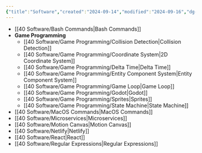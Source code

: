 ```yaml
---
{"title":"Software","created":"2024-09-14","modified":"2024-09-16","dg-publish":true,"dg-permalink":"software","permalink":"/software/","dgPassFrontmatter":true,"updated":"2024-09-16"}
---
```




- [[40 Software/Bash Commands\|Bash Commands]]
- **Game Programming**
	- [[40 Software/Game Programming/Collision Detection\|Collision Detection]]
	- [[40 Software/Game Programming/Coordinate System\|2D Coordinate System]]
	- [[40 Software/Game Programming/Delta Time\|Delta Time]]
	- [[40 Software/Game Programming/Entity Component System\|Entity Component System]]
	- [[40 Software/Game Programming/Game Loop\|Game Loop]]
	- [[40 Software/Game Programming/Godot\|Godot]]
	- [[40 Software/Game Programming/Sprites\|Sprites]]
	- [[40 Software/Game Programming/State Machine\|State Machine]]
- [[40 Software/MacOS Commands\|MacOS Commands]]
- [[40 Software/Microservices\|Microservices]]
- [[40 Software/Motion Canvas\|Motion Canvas]]
- [[40 Software/Netlify\|Netlify]]
- [[40 Software/React\|React]]
- [[40 Software/Regular Expressions\|Regular Expressions]]


